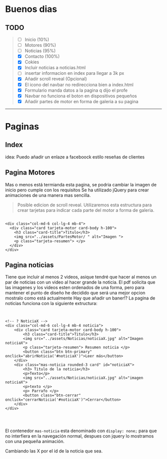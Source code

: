 
# Buenos dias

## TODO

> - [ ] Inicio (10%)
> - [ ] Motores (90%)
> - [ ] Noticias (95%)
> - [x] Contacto (100%)
> - [x] Cokies
> - [x] Incluir noticias a noticias.html
> - [ ] insertar informacion en index para llegar a 3k px
> - [x] Añadir scroll reveal (Opcional)
> - [x] El icono del navbar no redirecciona bien a index.html
> - [x] Formulario manda datos a la pagina q dijo el profe
> - [x] Navbar no funciona el boton en dispositivos pequeños
> - [x] Añadir partes de motor en forma de galeria a su pagina

---

# Paginas

## Index

idea: Puedo añadir un enlaze a faceboock estilo reseñas de clientes

## Pagina Motores

  Mas o menos está termianda esta pagina, se podria cambiar la imagen de inicio pero cumple con los requisitos
  Se ha utilizado jQuery para crear animaciones de una manera mas sencilla.
  > Posible edicion de scroll reveal.
  Utilizaremos esta estructura para crear tarjetas para indicar cada parte del motor a forma de galeria.

~~~ ```html

<div class="col-md-6 col-lg-4 mb-4">
  <div class="card tarjeta-motor card-body h-100">
    <h3 class="card-title">Titulo</h3>
    <img src="../assets/PartesMotor/ " alt="Imagen ">
    <p class="tarjeta-resumen"> </p>
  </div>
</div>

~~~

## Pagina noticias

  Tiene que incluir al menos 2 videos, asique tendré que hacer al menos un par de noticias con un video al hacer grande la noticia.
  El pdf solicita que las imagenes y los videos esten ordenados de una forma, pero para mantener el punto de diseño he decidido que será una mejor opcion mostralo como está actualmente
  Hay que añadir un baner!?
  La pagina de noticias funciona con la siguiente extructura:

~~~ ```html


<!-- ? NoticiaX -->
<div class="col-md-6 col-lg-4 mb-4 noticia">
    <div class="card tarjeta-motor card-body h-100">
        <h3 class="card-title">Titulo</h3>
        <img src="../assets/Noticias/noticiaX.jpg" alt="Imagen noticiaX">
        <p class="tarjeta-resumen"> Resumen noticia </p>
        <button class="btn btn-primary" onclick="abrirNoticia('#noticiaX')">Leer más</button>
    </div>
    <div class="mas-noticia rounded-3 card" id="noticiaX">
        <h3> Titulo de la noticia</h3>
        <p>Texto</p>
        <img src="../assets/Noticias/noticiaX.jpg" alt="imagen noticiaX">
        <p>texto </p>
        <p> Parrafo </p>
        <button class="btn-cerrar" onclick="cerrarNoticia('#noticiaX')">Cerrar</button>
    </div>
</div>  




~~~

El contenedor `mas-noticia` esta denominado con `display: none;` para que no interfiera en la navegación normal, despues con jquery lo mostramos con una pequeña animación.

Cambiando las X por el id de la noticia que sea.
